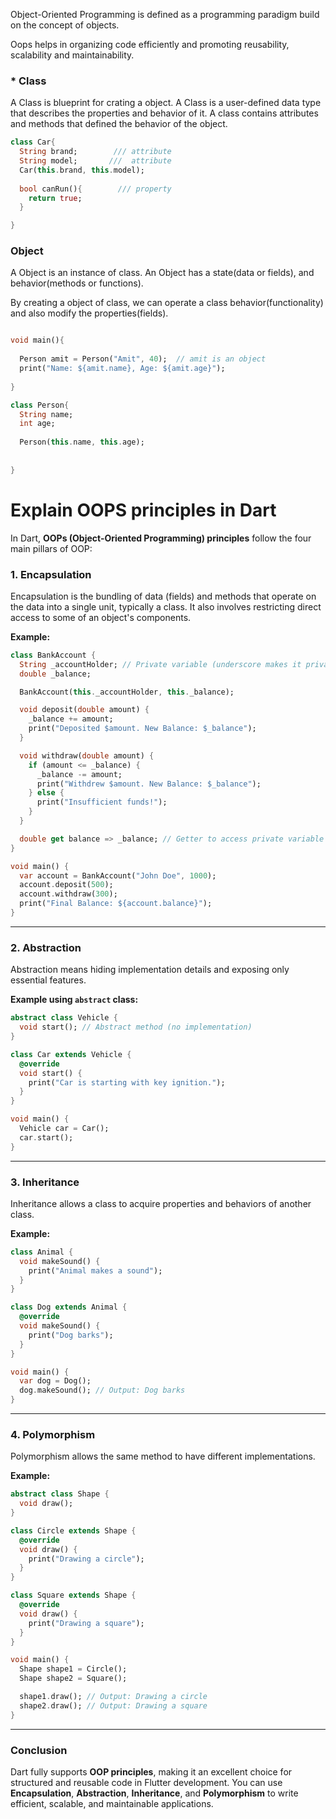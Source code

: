 Object-Oriented Programming is defined as a programming paradigm build on the concept of objects.

Oops helps in organizing code efficiently and promoting reusability, scalability and maintainability.

### * Class
A Class is blueprint for crating a object. A Class is a user-defined data type that describes the properties and behavior of it.
A class contains attributes and methods that defined the behavior of the object.


```dart
class Car{
  String brand;        /// attribute
  String model;       ///  attribute
  Car(this.brand, this.model);
  
  bool canRun(){        /// property
    return true;
  }

}
```

### Object
A Object is an instance of class. An Object has a state(data or fields), and behavior(methods or functions).

By creating a object of class, we can operate a class behavior(functionality) and also modify the properties(fields).


```dart

void main(){
  
  Person amit = Person("Amit", 40);  // amit is an object
  print("Name: ${amit.name}, Age: ${amit.age}");
  
}

class Person{
  String name;
  int age;
  
  Person(this.name, this.age);
  
  
}

````


# Explain OOPS principles in Dart

In Dart, **OOPs (Object-Oriented Programming) principles** follow the four main pillars of OOP:

### 1. **Encapsulation**  
Encapsulation is the bundling of data (fields) and methods that operate on the data into a single unit, typically a class. 
It also involves restricting direct access to some of an object's components.

**Example:**
```dart
class BankAccount {
  String _accountHolder; // Private variable (underscore makes it private)
  double _balance;

  BankAccount(this._accountHolder, this._balance);

  void deposit(double amount) {
    _balance += amount;
    print("Deposited $amount. New Balance: $_balance");
  }

  void withdraw(double amount) {
    if (amount <= _balance) {
      _balance -= amount;
      print("Withdrew $amount. New Balance: $_balance");
    } else {
      print("Insufficient funds!");
    }
  }

  double get balance => _balance; // Getter to access private variable
}

void main() {
  var account = BankAccount("John Doe", 1000);
  account.deposit(500);
  account.withdraw(300);
  print("Final Balance: ${account.balance}");
}
```

---

### 2. **Abstraction**  
Abstraction means hiding implementation details and exposing only essential features.

**Example using `abstract` class:**
```dart
abstract class Vehicle {
  void start(); // Abstract method (no implementation)
}

class Car extends Vehicle {
  @override
  void start() {
    print("Car is starting with key ignition.");
  }
}

void main() {
  Vehicle car = Car();
  car.start();
}
```

---

### 3. **Inheritance**  
Inheritance allows a class to acquire properties and behaviors of another class.

**Example:**
```dart
class Animal {
  void makeSound() {
    print("Animal makes a sound");
  }
}

class Dog extends Animal {
  @override
  void makeSound() {
    print("Dog barks");
  }
}

void main() {
  var dog = Dog();
  dog.makeSound(); // Output: Dog barks
}
```

---

### 4. **Polymorphism**  
Polymorphism allows the same method to have different implementations.

**Example:**
```dart
abstract class Shape {
  void draw();
}

class Circle extends Shape {
  @override
  void draw() {
    print("Drawing a circle");
  }
}

class Square extends Shape {
  @override
  void draw() {
    print("Drawing a square");
  }
}

void main() {
  Shape shape1 = Circle();
  Shape shape2 = Square();

  shape1.draw(); // Output: Drawing a circle
  shape2.draw(); // Output: Drawing a square
}
```

---

### Conclusion  
Dart fully supports **OOP principles**, making it an excellent choice for structured and reusable code in Flutter development. 
You can use **Encapsulation**, **Abstraction**, **Inheritance**, and **Polymorphism** to write efficient, scalable, and maintainable applications.